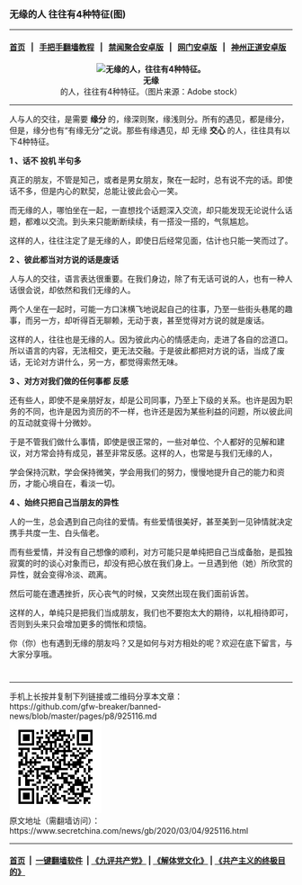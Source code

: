### 无缘的人 往往有4种特征(图)
------------------------

#### [首页](https://github.com/gfw-breaker/banned-news/blob/master/README.md) &nbsp;&nbsp;|&nbsp;&nbsp; [手把手翻墙教程](https://github.com/gfw-breaker/guides/wiki) &nbsp;&nbsp;|&nbsp;&nbsp; [禁闻聚合安卓版](https://github.com/gfw-breaker/bn-android) &nbsp;&nbsp;|&nbsp;&nbsp; [网门安卓版](https://github.com/oGate2/oGate) &nbsp;&nbsp;|&nbsp;&nbsp; [神州正道安卓版](https://github.com/SzzdOgate/update) 



<div class="article_right" style="fone-color:#000">
 <p style="text-align: center;">
  <strong>
   <img alt="无缘的人，往往有4种特征。" src="//img3.secretchina.com/pic/2020/3-4/p2640672a485346433-ss.jpg"/>
   <br>
    无缘
   </br>
  </strong>
  的人，往往有4种特征。（图片来源：Adobe stock）
  <span id="hideid" name="hideid" style="color:red;display:none;">
   <span href="https://www.secretchina.com">
   </span>
  </span>
 </p>
 <div id="txt-mid1-t21-2017">
  

---


  </div>
 </div>
 <p>
  人与人的交往，是需要
  <strong>
   缘分
  </strong>
  的，缘深则聚，缘浅则分。所有的遇见，都是缘分，但是，缘分也有“有缘无分”之说。那些有缘遇见，却
  <span href="https://www.secretchina.com/news/gb/tag/无缘" target="_blank">
   无缘
  </span>
  <strong>
   交心
  </strong>
  的人，往往具有以下4种特征。
  <span id="hideid" name="hideid" style="color:red;display:none;">
   <span href="https://www.secretchina.com">
   </span>
  </span>
 </p>
 <p>
  <strong>
   1
  </strong>
  <strong>
   、话不
   <span href="https://www.secretchina.com/news/gb/tag/投机" target="_blank">
    投机
   </span>
   半句多
  </strong>
 </p>
 <p>
  真正的朋友，不管是知己，或者是男女朋友，聚在一起时，总有说不完的话。即使话不多，但是内心的默契，总能让彼此会心一笑。
 </p>
 <p>
  而无缘的人，哪怕坐在一起，一直想找个话题深入交流，却只能发现无论说什么话题，都难以交流。到头来只能断断续续，有一搭没一搭的，气氛尴尬。
 </p>
 <p>
  这样的人，往往注定了是无缘的人，即使日后经常见面，估计也只能一笑而过了。
 </p>
 <p>
  <strong>
   2
  </strong>
  <strong>
   、彼此都当对方说的话是废话
  </strong>
 </p>
 <p>
  人与人的交往，语言表达很重要。在我们身边，除了有无话可说的人，也有一种人话很会说，却依然和我们无缘的人。
 </p>
 <p>
  两个人坐在一起时，可能一方口沫横飞地说起自己的往事，乃至一些街头巷尾的趣事，而另一方，却听得百无聊赖，无动于衷，甚至觉得对方说的就是废话。
 </p>
 <p>
  这样的人，往往也是无缘的人。因为彼此内心的情感走向，走进了各自的岔道口。所以语言的内容，无法相交，更无法交融。于是彼此都把对方说的话，当成了废话，无论对方讲什么，另一方，都觉得索然无味。
 </p>
 <p>
  <strong>
   3
  </strong>
  <strong>
   、对方对我们做的任何事都
   <span href="https://www.secretchina.com/news/gb/tag/反感" target="_blank">
    反感
   </span>
  </strong>
 </p>
 <p>
  还有些人，即使不是亲朋好友，却是公司同事，乃至上下级的关系。也许是因为职务的不同，也许是因为资历的不一样，也许还是因为某些利益的问题，所以彼此间的互动就变得十分微妙。
 </p>
 <p>
  于是不管我们做什么事情，即使是很正常的，一些对单位、个人都好的见解和建议，对方常会持有成见，甚至非常反感。这样的人，也常是与我们无缘的人，
 </p>
 <p>
  学会保持沉默，学会保持微笑，学会用我们的努力，慢慢地提升自己的能力和资历，才能心境自在，看淡一切。
 </p>
 <p>
  <strong>
   4
  </strong>
  <strong>
   、始终只把自己当朋友的异性
  </strong>
 </p>
 <p>
  人的一生，总会遇到自己向往的爱情。有些爱情很美好，甚至美到一见钟情就决定携手共度一生、白头偕老。
 </p>
 <p>
  而有些爱情，并没有自己想像的顺利，对方可能只是单纯把自己当成备胎，是孤独寂寞的时的谈心对象而已，却没有把心放在我们身上。一旦遇到他（她）所欣赏的异性，就会变得冷淡、疏离。
 </p>
 <p>
  然后可能在遭遇挫折，灰心丧气的时候，又突然出现在我们面前诉苦。
 </p>
 <p>
  这样的人，单纯只是把我们当成朋友，我们也不要抱太大的期待，以礼相待即可，否则到头来只会增加更多的惆怅和烦恼。
 </p>
 <p>
  你（你）也有遇到无缘的朋友吗？又是如何与对方相处的呢？欢迎在底下留言，与大家分享哦。
  <center>
   <div>
    <div id="txt-mid2-t22-2017" style="display: block;  max-height: 351px;  overflow: hidden;">
     <div id="SC-21xxx">
     </div>
     <ins class="adsbygoogle" data-ad-client="ca-pub-1276641434651360" data-ad-format="auto" data-ad-slot="4301710469" data-full-width-responsive="true" style="display:block">
     </ins>
    </div>
   </div>
  </center>
  <div style="padding-top:12px;">
  </div>
 </p>
</div>

<hr/>
手机上长按并复制下列链接或二维码分享本文章：<br/>
https://github.com/gfw-breaker/banned-news/blob/master/pages/p8/925116.md <br/>
<a href='https://github.com/gfw-breaker/banned-news/blob/master/pages/p8/925116.md'><img src='https://github.com/gfw-breaker/banned-news/blob/master/pages/p8/925116.md.png'/></a> <br/>
原文地址（需翻墙访问）：https://www.secretchina.com/news/gb/2020/03/04/925116.html


------------------------
#### [首页](https://github.com/gfw-breaker/banned-news/blob/master/README.md) &nbsp;|&nbsp; [一键翻墙软件](https://github.com/gfw-breaker/nogfw/blob/master/README.md) &nbsp;| [《九评共产党》](https://github.com/gfw-breaker/9ping.md/blob/master/README.md#九评之一评共产党是什么) | [《解体党文化》](https://github.com/gfw-breaker/jtdwh.md/blob/master/README.md) | [《共产主义的终极目的》](https://github.com/gfw-breaker/gczydzjmd.md/blob/master/README.md)


<img src='http://gfw-breaker.win/banned-news/pages/p8/925116.md' width='0px' height='0px'/>
